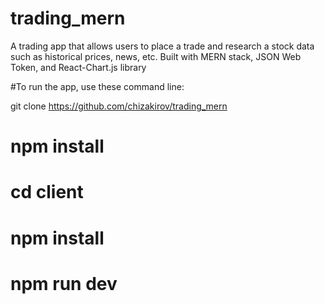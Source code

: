# trading_mern
A trading app that allows users to place a trade and research a stock data such as historical prices, news, etc. Built with MERN stack, JSON Web Token, and React-Chart.js library

#To run the app, use these command line:

git clone https://github.com/chizakirov/trading_mern
# npm install
# cd client
# npm install
# npm run dev
